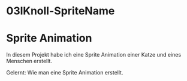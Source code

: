 # 03lKnoll-SpriteName

<H1> Sprite Animation </H1>

In diesem Projekt habe ich eine Sprite Animation einer Katze und eines Menschen erstellt.

Gelernt:
Wie man eine Sprite Animation erstellt.
